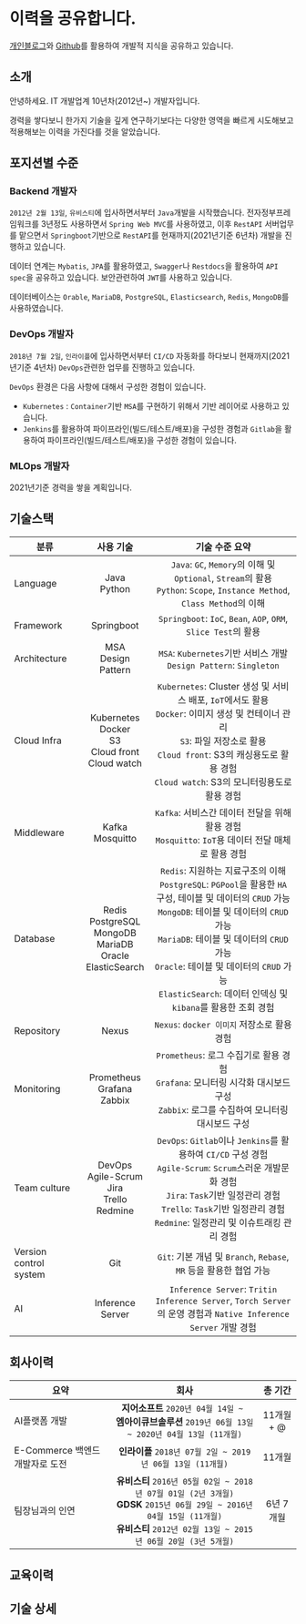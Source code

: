 # 이력을 공유합니다.

[개인블로그](https://yeti.tistory.com/)와 [Github](https://github.com/amansman77)를 활용하여 개발적 지식을 공유하고 있습니다.

## 소개

안녕하세요.
IT 개발업계 10년차(2012년~) 개발자입니다.

경력을 쌓다보니 한가지 기술을 깊게 연구하기보다는 다양한 영역을 빠르게 시도해보고 적용해보는 이력을 가진다를 것을 알았습니다.

## 포지션별 수준

### Backend 개발자

`2012년 2월 13일`, `유비스티`에 입사하면서부터 `Java`개발을 시작했습니다.
전자정부프레임워크를 3년정도 사용하면서 `Spring Web MVC`를 사용하였고, 이후 `RestAPI` 서버업무를 맡으면서 `Springboot`기반으로 `RestAPI`를 현재까지(2021년기준 6년차) 개발을 진행하고 있습니다.

데이터 연계는 `Mybatis`, `JPA`를 활용하였고, `Swagger`나 `Restdocs`을 활용하여 `API spec`을 공유하고 있습니다.
보안관련하여 `JWT`를 사용하고 있습니다.

데이터베이스는 `Orable`, `MariaDB`, `PostgreSQL`, `Elasticsearch`, `Redis`, `MongoDB`를 사용하였습니다.

### DevOps 개발자

`2018년 7월 2일`, `인라이플`에 입사하면서부터 `CI/CD` 자동화를 하다보니 현재까지(2021년기준 4년차) `DevOps`관련한 업무를 진행하고 있습니다.

`DevOps` 환경은 다음 사항에 대해서 구성한 경험이 있습니다.
- `Kubernetes` : `Container`기반 `MSA`를 구현하기 위해서 기반 레이어로 사용하고 있습니다.
- `Jenkins`를 활용하여 파이프라인(빌드/테스트/배포)을 구성한 경험과 `Gitlab`을 활용하여 파이프라인(빌드/테스트/배포)을 구성한 경험이 있습니다.

### MLOps 개발자

2021년기준 경력을 쌓을 계획입니다.

## 기술스택

| 분류 | 사용 기술 | 기술 수준 요약 |
|---|:---:|:---:|
| Language | Java <br/> Python | `Java`: `GC`, `Memory`의 이해 및 `Optional`, `Stream`의 활용 <br/> `Python`: `Scope`, `Instance Method`, `Class Method`의 이해  |
| Framework | Springboot | `Springboot`: `IoC`, `Bean`, `AOP`, `ORM`, `Slice Test`의 활용 |
| Architecture | MSA <br/> Design Pattern | `MSA`: `Kubernetes`기반 서비스 개발 <br/> `Design Pattern`: `Singleton`|
| Cloud Infra | Kubernetes <br/> Docker <br/> S3 <br/> Cloud front <br/> Cloud watch | `Kubernetes`: Cluster 생성 및 서비스 배포, `IoT`에서도 활용 <br/> `Docker`: 이미지 생성 및 컨테이너 관리 <br/> `S3`: 파일 저장소로 활용 <br/> `Cloud front`: S3의 캐싱용도로 활용 경험 <br/> `Cloud watch`: S3의 모니터링용도로 활용 경험 |
| Middleware | Kafka <br/> Mosquitto | `Kafka`: 서비스간 데이터 전달을 위해 활용 경험 <br/> `Mosquitto`: `IoT`용 데이터 전달 매체로 활용 경험 |
| Database | Redis <br/> PostgreSQL <br/> MongoDB <br/> MariaDB <br/> Oracle <br/> ElasticSearch | `Redis`: 지원하는 지료구조의 이해 <br/> `PostgreSQL`: `PGPool`을 활용한 `HA` 구성, 테이블 및 데이터의 `CRUD` 가능 <br/> `MongoDB`: 테이블 및 데이터의 `CRUD` 가능 <br/> `MariaDB`: 테이블 및 데이터의 `CRUD` 가능 <br/> `Oracle`: 테이블 및 데이터의 `CRUD` 가능 <br/> `ElasticSearch`: 데이터 인덱싱 및 `kibana`를 활용한 조회 경험 |
| Repository | Nexus | `Nexus`: `docker 이미지` 저장소로 활용 경험 |
| Monitoring | Prometheus <br/> Grafana <br/> Zabbix | `Prometheus`: 로그 수집기로 활용 경험 <br/> `Grafana`: 모니터링 시각화 대시보드 구성 <br/> `Zabbix`: 로그를 수집하여 모니터링 대시보드 구성 |
| Team culture | DevOps <br/> Agile-Scrum <br/> Jira <br/> Trello <br/> Redmine | `DevOps`: `Gitlab`이나 `Jenkins`를 활용하여 `CI/CD` 구성 경험 <br/> `Agile-Scrum`: `Scrum`스러운 개발문화 경험 <br/> `Jira`: `Task`기반 일정관리 경험 <br/> `Trello`: `Task`기반 일정관리 경험 <br/> `Redmine`: 일정관리 및 이슈트래킹 관리 경험 |
| Version control system | Git | `Git`: 기본 개념 및 `Branch`, `Rebase`, `MR` 등을 활용한 협업 가능  |
| AI | Inference Server | `Inference Server`: `Tritin Inference Server`, `Torch Server`의 운영 경험과 `Native Inference Server` 개발 경험 |

## 회사이력

| 요약 | 회사 | 총 기간 |
|-----|:-----:|:----:|
| AI플랫폼 개발 | __지어소프트__ `2020년 04월 14일 ~ ` <br/> __엠아이큐브솔루션__ `2019년 06월 13일 ~ 2020년 04월 13일 (11개월)` | 11개월 + @ |
| E-Commerce 백엔드 개발자로 도전 | __인라이플__ `2018년 07월 2일 ~ 2019년 06월 13일 (11개월)` | 11개월 |
| 팀장님과의 인연 | __유비스티__ `2016년 05월 02일 ~ 2018년 07월 01일 (2년 3개월)` <br/> __GDSK__ `2015년 06월 29일 ~ 2016년 04월 15일 (11개월)` <br/> __유비스티__ `2012년 02월 13일 ~ 2015년 06월 20일 (3년 5개월)` | 6년 7개월 |

## 교육이력

## 기술 상세
